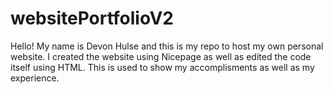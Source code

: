 # websitePortfolioV2

Hello! My name is Devon Hulse and this is my repo to host my own personal website. I created the website using Nicepage as well as edited the code itself using HTML. This is used to show my accomplisments as well as my experience.

